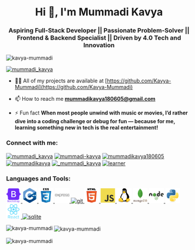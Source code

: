 <h1 align="center">Hi 👋, I'm Mummadi Kavya</h1>
<h3 align="center">Aspiring Full-Stack Developer || Passionate Problem-Solver || Frontend & Backend Specialist || Driven by 4.0 Tech and Innovation</h3>

<p align="left"> <img src="https://komarev.com/ghpvc/?username=kavya-mummadi&label=Profile%20views&color=0e75b6&style=flat" alt="kavya-mummadi" /> </p>

<p align="left"> <a href="https://twitter.com/mummadi_kavya" target="blank"><img src="https://img.shields.io/twitter/follow/mummadi_kavya?logo=twitter&style=for-the-badge" alt="mummadi_kavya" /></a> </p>

- 👨‍💻 All of my projects are available at [https://github.com/Kavya-Mummadi](https://github.com/Kavya-Mummadi)

- 📫 How to reach me **mummadikavya180605@gmail.com**

- ⚡ Fun fact **When most people unwind with music or movies, I’d rather dive into a coding challenge or debug for fun — because for me, learning something new in tech is the real entertainment!**

<h3 align="left">Connect with me:</h3>
<p align="left">
<a href="https://twitter.com/mummadi_kavya" target="blank"><img align="center" src="https://raw.githubusercontent.com/rahuldkjain/github-profile-readme-generator/master/src/images/icons/Social/twitter.svg" alt="mummadi_kavya" height="30" width="40" /></a>
<a href="https://linkedin.com/in/mummadi-kavya" target="blank"><img align="center" src="https://raw.githubusercontent.com/rahuldkjain/github-profile-readme-generator/master/src/images/icons/Social/linked-in-alt.svg" alt="mummadi-kavya" height="30" width="40" /></a>
<a href="https://kaggle.com/mummadikavya180605" target="blank"><img align="center" src="https://raw.githubusercontent.com/rahuldkjain/github-profile-readme-generator/master/src/images/icons/Social/kaggle.svg" alt="mummadikavya180605" height="30" width="40" /></a>
<a href="https://fb.com/mummadikavya" target="blank"><img align="center" src="https://raw.githubusercontent.com/rahuldkjain/github-profile-readme-generator/master/src/images/icons/Social/facebook.svg" alt="mummadikavya" height="30" width="40" /></a>
<a href="https://instagram.com/_mummadi_kavya_" target="blank"><img align="center" src="https://raw.githubusercontent.com/rahuldkjain/github-profile-readme-generator/master/src/images/icons/Social/instagram.svg" alt="_mummadi_kavya" height="30" width="40" /></a>
<a href="https://www.youtube.com/c/learner" target="blank"><img align="center" src="https://raw.githubusercontent.com/rahuldkjain/github-profile-readme-generator/master/src/images/icons/Social/youtube.svg" alt="learner" height="30" width="40" /></a>
</p>

<h3 align="left">Languages and Tools:</h3>
<p align="left"> <a href="https://getbootstrap.com" target="_blank" rel="noreferrer"> <img src="https://raw.githubusercontent.com/devicons/devicon/master/icons/bootstrap/bootstrap-plain-wordmark.svg" alt="bootstrap" width="40" height="40"/> </a> <a href="https://www.w3schools.com/cpp/" target="_blank" rel="noreferrer"> <img src="https://raw.githubusercontent.com/devicons/devicon/master/icons/cplusplus/cplusplus-original.svg" alt="cplusplus" width="40" height="40"/> </a> <a href="https://www.w3schools.com/css/" target="_blank" rel="noreferrer"> <img src="https://raw.githubusercontent.com/devicons/devicon/master/icons/css3/css3-original-wordmark.svg" alt="css3" width="40" height="40"/> </a> <a href="https://expressjs.com" target="_blank" rel="noreferrer"> <img src="https://raw.githubusercontent.com/devicons/devicon/master/icons/express/express-original-wordmark.svg" alt="express" width="40" height="40"/> </a> <a href="https://git-scm.com/" target="_blank" rel="noreferrer"> <img src="https://www.vectorlogo.zone/logos/git-scm/git-scm-icon.svg" alt="git" width="40" height="40"/> </a> <a href="https://www.w3.org/html/" target="_blank" rel="noreferrer"> <img src="https://raw.githubusercontent.com/devicons/devicon/master/icons/html5/html5-original-wordmark.svg" alt="html5" width="40" height="40"/> </a> <a href="https://developer.mozilla.org/en-US/docs/Web/JavaScript" target="_blank" rel="noreferrer"> <img src="https://raw.githubusercontent.com/devicons/devicon/master/icons/javascript/javascript-original.svg" alt="javascript" width="40" height="40"/> </a> <a href="https://www.linux.org/" target="_blank" rel="noreferrer"> <img src="https://raw.githubusercontent.com/devicons/devicon/master/icons/linux/linux-original.svg" alt="linux" width="40" height="40"/> </a> <a href="https://www.mongodb.com/" target="_blank" rel="noreferrer"> <img src="https://raw.githubusercontent.com/devicons/devicon/master/icons/mongodb/mongodb-original-wordmark.svg" alt="mongodb" width="40" height="40"/> </a> <a href="https://nodejs.org" target="_blank" rel="noreferrer"> <img src="https://raw.githubusercontent.com/devicons/devicon/master/icons/nodejs/nodejs-original-wordmark.svg" alt="nodejs" width="40" height="40"/> </a> <a href="https://www.python.org" target="_blank" rel="noreferrer"> <img src="https://raw.githubusercontent.com/devicons/devicon/master/icons/python/python-original.svg" alt="python" width="40" height="40"/> </a> <a href="https://reactjs.org/" target="_blank" rel="noreferrer"> <img src="https://raw.githubusercontent.com/devicons/devicon/master/icons/react/react-original-wordmark.svg" alt="react" width="40" height="40"/> </a> <a href="https://www.sqlite.org/" target="_blank" rel="noreferrer"> <img src="https://www.vectorlogo.zone/logos/sqlite/sqlite-icon.svg" alt="sqlite" width="40" height="40"/> </a> </p>

<p><img align="left" src="https://github-readme-stats.vercel.app/api/top-langs?username=kavya-mummadi&show_icons=true&locale=en&layout=compact" alt="kavya-mummadi" /></p>

<p>&nbsp;<img align="center" src="https://github-readme-stats.vercel.app/api?username=kavya-mummadi&show_icons=true&locale=en" alt="kavya-mummadi" /></p>

<p><img align="center" src="https://github-readme-streak-stats.herokuapp.com/?user=kavya-mummadi&" alt="kavya-mummadi" /></p>
